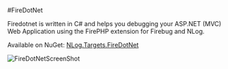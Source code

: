 #FireDotNet

Firedotnet is written in C# and helps you debugging your ASP.NET (MVC) Web Application using the FirePHP extension for Firebug and NLog.

Available on NuGet: [NLog.Targets.FireDotNet](http://nuget.org/packages/NLog.Targets.FireDotNet)

![FireDotNetScreenShot](https://cloud.githubusercontent.com/assets/3578344/6651638/9d6c8272-ca4b-11e4-9a15-c34fc1813095.png)